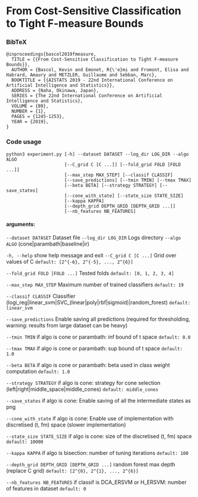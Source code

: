 # From Cost-Sensitive Classification to Tight F-measure Bounds

### BibTeX
```
@inproceedings{bascol2019fmeasure,
  TITLE = {{From Cost-Sensitive Classification to Tight F-measure Bounds}},
  AUTHOR = {Bascol, Kevin and Emonet, R{\'e}mi and Fromont, Elisa and Habrard, Amaury and METZLER, Guillaume and Sebban, Marc},
  BOOKTITLE = {{AISTATS 2019 - 22nd International Conference on Artificial Intelligence and Statistics}},
  ADDRESS = {Naha, Okinawa, Japan},
  SERIES = {The 22nd International Conference on Artificial Intelligence and Statistics},
  VOLUME = {89},
  NUMBER = {1},
  PAGES = {1245-1253},
  YEAR = {2019},
}
```

### Code usage
```
python3 experiment.py [-h] --dataset DATASET --log_dir LOG_DIR --algo ALGO
                      [--C_grid C [C ...]] [--fold_grid FOLD [FOLD ...]]
                      [--max_step MAX_STEP] [--classif CLASSIF]
                      [--save_predictions] [--tmin TMIN] [--tmax TMAX]
                      [--beta BETA] [--strategy STRATEGY] [--save_states]
                      [--cone_with_state] [--state_size STATE_SIZE]
                      [--kappa KAPPA]
                      [--depth_grid DEPTH_GRID [DEPTH_GRID ...]]
                      [--nb_features NB_FEATURES]
```

#### arguments:
  `--dataset DATASET`     Dataset file
  `--log_dir LOG_DIR`     Logs directory
  `--algo ALGO`           (cone|parambath|baseline|ir)


  `-h, --help`            show help message and exit
  `--C_grid C [C ...]`    Grid over values of C
                        `default: [2^{-6}, 2^{-5}, ..., 2^{6}]`

  `--fold_grid FOLD [FOLD ...]`   Tested folds
                                `default: [0, 1, 2, 3, 4]`

  `--max_step MAX_STEP`   Maximum number of trained classifiers
                        `default: 19`

  `--classif CLASSIF`     Classifier (logi_reg|linear_svm|SVC_(linear|poly|rbf|sigmoid)|random_forest)
                        `default: linear_svm`

  `--save_predictions`    Enable saving all predictions
                        (required for thresholding, warning: results from large dataset can be heavy)

  `--tmin TMIN`           if algo is cone or parambath: inf bound of t space
                       `default: 0.0`

  `--tmax TMAX`           if algo is cone or parambath: sup bound of t space
                        `default: 1.0`

  `--beta BETA`           if algo is cone or parambath: beta used in class weight computation
                        `default: 1.0`

  `--strategy STRATEGY`   if algo is cone: strategy for cone selection (left|right|middle_space|middle_cones)
                        `default: middle_cones`

  `--save_states`         if algo is cone: Enable saving of all the intermediate states as png

  `--cone_with_state`     if algo is cone: Enable use of implementation with discretised (t, fm) space (slower implementation)

  `--state_size STATE_SIZE`   if algo is cone: size of the discretised (t, fm) space
                            `default: 10000`

  `--kappa KAPPA`         if algo is bisection: number of tuning iterations
                        `default: 100`

  `--depth_grid DEPTH_GRID [DEPTH_GRID ...]`   random forest max depth (replace C grid)
                                             `default: [2^{0}, 2^{1}, ..., 2^{6}]`

  `--nb_features NB_FEATURES`   if classif is DCA_ERSVM or H_ERSVM: number of features in dataset
                              `default: 0`
